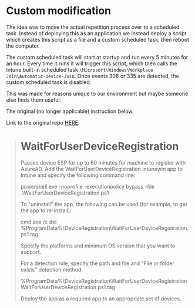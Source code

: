 # Custom modification
The idea was to move the actual repetition process over to a scheduled task. Instead of deploying this as an application we instead deploy a script which creates this script as a file and a custom scheduled task, then reboot the computer.

The custom scheduled task will start at startup and run every 5 minutes for an hour. Every time it runs it will trigger this script, which then calls the Intune built-in scheduled task `\Microsoft\Windows\Workplace Join\Automatic-Device-Join`. Once events 306 or 335 are detected, the custom scheduled task is disabled.

This was made for reasons unique to our environment but maybe someone else finds them useful. 

The original (no longer applicable) instruction below.

Link to the original repo [HERE](https://github.com/steve-prentice/autopilot).

> # WaitForUserDeviceRegistration
> Pauses device ESP for up to 60 minutes for machine to register with AzureAD.
> Add the WaitForUserDeviceRegistration.intunewin app to Intune and specify the following command line:
> 
> powershell.exe -noprofile -executionpolicy bypass -file .\WaitForUserDeviceRegistration.ps1
> 
> To "uninstall" the app, the following can be used (for example, to get the app to re-install):
> 
> cmd.exe /c del %ProgramData%\DeviceRegistration\WaitForUserDeviceRegistration.ps1.tag
> 
> Specify the platforms and minimum OS version that you want to support.
> 
> For a detection rule, specify the path and file and "File or folder exists" detection method:
> 
> %ProgramData%\DeviceRegistration\WaitForUserDeviceRegistration
> WaitForUserDeviceRegistration.ps1.tag
> 
> Deploy the app as a required app to an appropriate set of devices.
